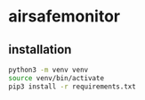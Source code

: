 # airsafemonitor
 
## installation

```sh
python3 -m venv venv
source venv/bin/activate
pip3 install -r requirements.txt
```

